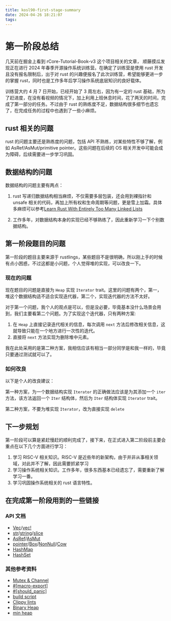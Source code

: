 ```yaml
---
title: kosl90-first-stage-summary
date: 2024-04-26 18:21:07
tags:
---
```


# 第一阶段总结

几天前在掘金上看到 rCore-Tutorial-Book-v3 这个项目相关的文章， 顺藤摸瓜发现正在进行 2024 年春季开源操作系统训练营。在确定了训练营是使用 rust 开发且没有报名限制后，出于对 rust 的兴趣便报名了此次训练营，希望能够更进一步的掌握 rust，同时也是工作多年后学习操作系统底层知识的良好载体。

训练营大约 4 月 7 日开始，已经开始了 3 周左右，因为有一定的 rust 基础，所为了赶进度，在没有看视频的情况下，加上利用上班休息时间，花了两天的时间，完成了第一部分的任务。不过由于 rust 的熟练度不足，数据结构很多细节也遗忘了，在完成任务的过程中也遇到了一些小麻烦。

## rust 相关的问题

rust 的问题主要还是熟练度的问题，包括 API 不熟练，对某些特性不够了解，例如 AsRef/AsMut/primitive pointer。这些问题在后续的 OS 相关开发中可能会成为障碍，后续需要进一步学习巩固。

## 数据结构的问题

数据结构的问题主要有两点：

1. rust 写递归数据结构相当麻烦，不仅需要多层包装，还会用到裸指针和 unsafe 相关的代码，再加上所有权和生命周期等问题，更是雪上加霜。具体多麻烦可以参考[Learn Rust With Entirely Too Many Linked Lists](https://rust-unofficial.github.io/too-many-lists/)

2. 工作多年，对数据结构本身的实现已经不够熟练了，因此重新学习一下个别数据结构。

## 第一阶段题目的问题

第一阶段的题目主要来源于 rustlings，某些题目不是很明确，所以刚上手的时候有点小困惑，不过这都是小问题，个人觉得堆的实现，可以改良一下。

### 现在的问题

现在题目的问题是直接为 `Heap` 实现 `Iterator` trait。这里的问题有两个，第一，堆这个数据结构适不适合实现迭代器，第二个，实现迭代器的方法不太好。

对于第一个问题，我个人的观点是可以，但是没必要，毕竟基本没什么场景会用到，我们主要看第二个问题。为了实现这个迭代器，只有两种方案:

1. 在 `Heap` 上直接记录迭代相关的信息，每次调用 `next` 方法后修改相关信息，这就导致只能在一个地方进行一次性的迭代。
2. 直接将 `next` 方法实现为删除堆中元素。


我在此处采用的是第二种方案，我相信应该有相当一部分同学是和我一样的，毕竟只要通过测试就可以了。

### 如何改良

以下是个人的改良建议：


第一种方案，为一个数据结构实现 `Iterator` 的正确做法应该是为其添加一个 `iter` 方法，该方法返回一个 `Iter` 结构体，然后为 `Iter` 结构体实现 `Iterator` trait。


第二种方案，不要为堆实现 `Iterator`，改为直接实现 `delete`

## 下一步规划

第一阶段可以算是紧赶慢赶的顺利完成了，接下来，在正式进入第二阶段前主要会重点在以下几个方面进行学习：

1. 学习 RISC-V 相关知识。RISC-V 是近些年的新架构，由于并非从事相关领域，对此并不了解，因此需要抓紧学习
2. 学习操作系统相关知识。工作多年，很多东西基本已经遗忘了，需要重新了解学习一番。
3. 学习巩固操作系统相关的 rust 语言特性。

## 在完成第一阶段用到的一些链接

### API 文档
- [Vec](https://doc.rust-lang.org/std/vec/struct.Vec.html)/[vec!](https://doc.rust-lang.org/std/macro.vec.html)
- [str](https://doc.rust-lang.org/std/primitive.str.html)/[string](https://doc.rust-lang.org/std/string/index.html)/[slice](https://doc.rust-lang.org/std/primitive.slice.html)
- [AsRef](https://doc.rust-lang.org/std/convert/trait.AsRef.html)/[AsMut](https://doc.rust-lang.org/std/convert/trait.AsMut.html)
- [pointer](https://doc.rust-lang.org/std/primitive.pointer.html)/[Box](https://doc.rust-lang.org/std/boxed/struct.Box.html)/[NonNull](https://doc.rust-lang.org/std/ptr/struct.NonNull.html)/[Cow](https://doc.rust-lang.org/std/borrow/enum.Cow.html)
- [HashMap](https://doc.rust-lang.org/std/collections/struct.HashMap.html#)
- [HashSet](https://doc.rust-lang.org/std/collections/struct.HashSet.html)

### 其他参考资料

- [Mutex & Channel](https://doc.rust-lang.org/book/ch16-03-shared-state.html)
- [#\[macro-export\]](https://doc.rust-lang.org/book/ch19-06-macros.html)
- [#\[should_panic\]](https://doc.rust-lang.org/rust-by-example/testing/unit_testing.html)
- [build script](https://doc.rust-lang.org/cargo/reference/build-scripts.html)
- [Clippy lints](https://rust-lang.github.io/rust-clippy/v0.0.212/index.html)
- [Binary Heap](https://en.wikipedia.org/wiki/Binary_heap)
- [min heap](https://robin-thomas.github.io/min-heap/)

